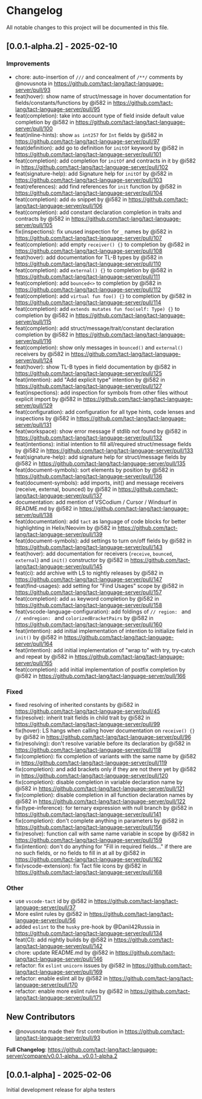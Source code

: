 # Changelog

All notable changes to this project will be documented in this file.

## [0.0.1-alpha.2] - 2025-02-10

### Improvements

- chore: auto-insertion of `///` and concealment of `/**/` comments by @novusnota in https://github.com/tact-lang/tact-language-server/pull/93
- feat(hover): show name of struct/message in hover documentation for fields/constants/functions by @i582 in https://github.com/tact-lang/tact-language-server/pull/95
- feat(completion): take into account type of field inside default value completion by @i582 in https://github.com/tact-lang/tact-language-server/pull/100
- feat(inline-hints): show `as int257` for `Int` fields by @i582 in https://github.com/tact-lang/tact-language-server/pull/97
- feat(definition): add go to definition for `initOf` keyword by @i582 in https://github.com/tact-lang/tact-language-server/pull/101
- feat(completion): add completion for `initOf` and contracts in it by @i582 in https://github.com/tact-lang/tact-language-server/pull/102
- feat(signature-help): add Signature help for `initOf` by @i582 in https://github.com/tact-lang/tact-language-server/pull/103
- feat(references): add find references for `init` function by @i582 in https://github.com/tact-lang/tact-language-server/pull/104
- feat(completion): add `do` snippet by @i582 in https://github.com/tact-lang/tact-language-server/pull/106
- feat(completion): add constant declaration completion in traits and contracts by @i582 in https://github.com/tact-lang/tact-language-server/pull/105
- fix(inspections): fix unused inspection for `_` names by @i582 in https://github.com/tact-lang/tact-language-server/pull/107
- feat(completion): add empty `receiver() {}` to completion by @i582 in https://github.com/tact-lang/tact-language-server/pull/108
- feat(hover): add documentation for TL-B types by @i582 in https://github.com/tact-lang/tact-language-server/pull/110
- feat(completion): add `external() {}` to completion by @i582 in https://github.com/tact-lang/tact-language-server/pull/111
- feat(completion): add `bounced<>` to completion by @i582 in https://github.com/tact-lang/tact-language-server/pull/112
- feat(completion): add `virtual fun foo() {}` to completion by @i582 in https://github.com/tact-lang/tact-language-server/pull/114
- feat(completion): add `extends mutates fun foo(self: Type) {}` to completion by @i582 in https://github.com/tact-lang/tact-language-server/pull/115
- feat(completion): add struct/message/trait/constant declaration completion by @i582 in https://github.com/tact-lang/tact-language-server/pull/116
- feat(completion): show only messages in `bounced()` and `external()` receivers by @i582 in https://github.com/tact-lang/tact-language-server/pull/124
- feat(hover): show TL-B types in field documentation by @i582 in https://github.com/tact-lang/tact-language-server/pull/125
- feat(intention): add "Add explicit type" intention by @i582 in https://github.com/tact-lang/tact-language-server/pull/127
- feat(inspections): add inspection for symbols from other files without explicit import by @i582 in https://github.com/tact-lang/tact-language-server/pull/129
- feat(configuration): add configuration for all type hints, code lenses and inspections by @i582 in https://github.com/tact-lang/tact-language-server/pull/131
- feat(workspace): show error message if stdlib not found by @i582 in https://github.com/tact-lang/tact-language-server/pull/132
- feat(intentions): initial intention to fill all/required struct/message fields by @i582 in https://github.com/tact-lang/tact-language-server/pull/133
- feat(signature-help): add signature help for struct/message fields by @i582 in https://github.com/tact-lang/tact-language-server/pull/135
- feat(document-symbols): sort elements by position by @i582 in https://github.com/tact-lang/tact-language-server/pull/136
- feat(document-symbols): add imports, init() and message receivers (receive, external, bounced) by @i582 in https://github.com/tact-lang/tact-language-server/pull/137
- documentation: add mention of VSCodium / Cursor / Windsurf in README.md by @i582 in https://github.com/tact-lang/tact-language-server/pull/138
- feat(documentation): add `tact` as language of code blocks for better highlighting in Helix/Neovim by @i582 in https://github.com/tact-lang/tact-language-server/pull/139
- feat(document-symbols): add settings to turn on/off fields by @i582 in https://github.com/tact-lang/tact-language-server/pull/143
- feat(hover): add documentation for receivers (`receive`, `bounced`, `external`) and `init()` constructor by @i582 in https://github.com/tact-lang/tact-language-server/pull/145
- feat(ci): add archive with LS to nightly releases by @i582 in https://github.com/tact-lang/tact-language-server/pull/147
- feat(find-usages): add setting for "Find Usages" scope by @i582 in https://github.com/tact-lang/tact-language-server/pull/157
- feat(completion): add `as` keyword completion by @i582 in https://github.com/tact-lang/tact-language-server/pull/158
- feat(vscode-language-configuration): add foldings of `// region: ` and `// endregion: ` and `colorizedBracketPairs` by @i582 in https://github.com/tact-lang/tact-language-server/pull/160
- feat(intention): add initial implementation of intention to initialize field in `init()` by @i582 in https://github.com/tact-lang/tact-language-server/pull/164
- feat(intention): add initial implementation of "wrap to" with try, try-catch and repeat by @i582 in https://github.com/tact-lang/tact-language-server/pull/165
- feat(completion): add initial implementation of postfix completion by @i582 in https://github.com/tact-lang/tact-language-server/pull/166

### Fixed

- fixed resolving of inherited constants by @i582 in https://github.com/tact-lang/tact-language-server/pull/45
- fix(resolve): inherit trait fields in child trait by @i582 in https://github.com/tact-lang/tact-language-server/pull/99
- fix(hover): LS hangs when calling hover documentation on `receive() {}` by @i582 in https://github.com/tact-lang/tact-language-server/pull/96
- fix(resolving): don't resolve variable before its declaration by @i582 in https://github.com/tact-lang/tact-language-server/pull/118
- fix(completion): fix completion of variants with the same name by @i582 in https://github.com/tact-lang/tact-language-server/pull/119
- fix(completion): and add brackets only if they are not there yet by @i582 in https://github.com/tact-lang/tact-language-server/pull/120
- fix(completion): disable completion in variable declaration name by @i582 in https://github.com/tact-lang/tact-language-server/pull/121
- fix(completion): disable completion in all function declaration names by @i582 in https://github.com/tact-lang/tact-language-server/pull/122
- fix(type-inference): for ternary expression with null branch by @i582 in https://github.com/tact-lang/tact-language-server/pull/141
- fix(completion): don't complete anything in parameters by @i582 in https://github.com/tact-lang/tact-language-server/pull/156
- fix(resolve): function call with same name variable in scope by @i582 in https://github.com/tact-lang/tact-language-server/pull/159
- fix(intention): don't do anything for "Fill in required fields..." if there are no such fields, or no fields to fill in at all by @i582 in https://github.com/tact-lang/tact-language-server/pull/162
- fix(vscode-extension): fix Tact file icons by @i582 in https://github.com/tact-lang/tact-language-server/pull/168

### Other

- use `vscode-tact` id by @i582 in https://github.com/tact-lang/tact-language-server/pull/37
- More eslint rules by @i582 in https://github.com/tact-lang/tact-language-server/pull/56
- added `eslint` to the `husky` pre-hook by @Danil42Russia in https://github.com/tact-lang/tact-language-server/pull/134
- feat(CI): add nightly builds by @i582 in https://github.com/tact-lang/tact-language-server/pull/142
- chore: update README.md by @i582 in https://github.com/tact-lang/tact-language-server/pull/146
- refactor: fix `eslint` `unicorn` issues by @i582 in https://github.com/tact-lang/tact-language-server/pull/169
- refactor: enable eslint all by @i582 in https://github.com/tact-lang/tact-language-server/pull/170
- refactor: enable more eslint rules by @i582 in https://github.com/tact-lang/tact-language-server/pull/171

## New Contributors

- @novusnota made their first contribution in https://github.com/tact-lang/tact-language-server/pull/93

**Full Changelog**: https://github.com/tact-lang/tact-language-server/compare/v0.0.1-alpha...v0.0,1-alpha.2

## [0.0.1-alpha] - 2025-02-06

Initial development release for alpha testers
